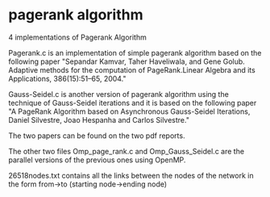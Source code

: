 # pagerank algorithm
4 implementations of Pagerank Algorithm

Pagerank.c is an implementation of simple pagerank algorithm based on the following paper
"Sepandar Kamvar, Taher Haveliwala, and Gene Golub. Adaptive methods for the computation of
PageRank.Linear Algebra and its Applications, 386(15):51–65, 2004."

Gauss-Seidel.c is another version of pagerank algorithm using the technique of Gauss-Seidel iterations
and it is based on the following paper "A PageRank Algorithm based on Asynchronous Gauss-Seidel Iterations,
Daniel Silvestre, Joao Hespanha and Carlos Silvestre."

The two papers can be found on the two pdf reports.

The other two files Omp_page_rank.c and Omp_Gauss_Seidel.c are the parallel versions of the previous ones
using OpenMP.

26518nodes.txt contains all the links between the nodes of the network in the form from->to (starting node->ending node) 
